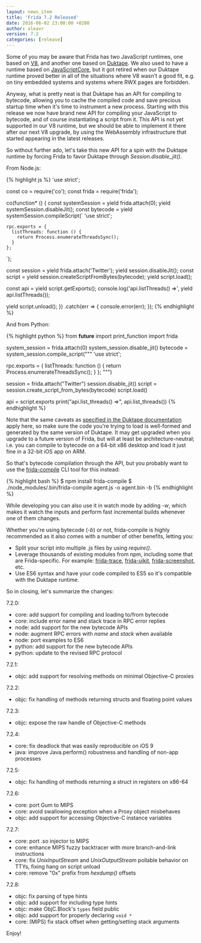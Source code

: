 ```yaml
---
layout: news_item
title: 'Frida 7.2 Released'
date: 2016-06-02 23:00:00 +0200
author: oleavr
version: 7.2
categories: [release]
---
```


Some of you may be aware that Frida has two JavaScript runtimes, one based
on [V8](https://developers.google.com/v8/), and another one based on [Duktape](http://duktape.org/).
We also used to have a runtime based on [JavaScriptCore](http://trac.webkit.org/wiki/JavaScriptCore),
but it got retired when our Duktape runtime proved better in all of the
situations where V8 wasn't a good fit, e.g. on tiny embedded systems and
systems where RWX pages are forbidden.

Anyway, what is pretty neat is that Duktape has an API for compiling to
bytecode, allowing you to cache the compiled code and save precious startup time
when it's time to instrument a new process. Starting with this release we now
have brand new API for compiling your JavaScript to bytecode, and of course
instantiating a script from it. This API is not yet supported in our V8 runtime,
but we should be able to implement it there after our next V8 upgrade, by using
the WebAssembly infrastructure that started appearing in the latest releases.

So without further ado, let's take this new API for a spin with the Duktape
runtime by forcing Frida to favor Duktape through *Session.disable_jit()*.

From Node.js:

{% highlight js %}
'use strict';

const co = require('co');
const frida = require('frida');

co(function* () {
  const systemSession = yield frida.attach(0);
  yield systemSession.disableJit();
  const bytecode = yield systemSession.compileScript(`
    'use strict';

    rpc.exports = {
      listThreads: function () {
        return Process.enumerateThreadsSync();
      }
    };
  `);

  const session = yield frida.attach('Twitter');
  yield session.disableJit();
  const script = yield session.createScriptFromBytes(bytecode);
  yield script.load();

  const api = yield script.getExports();
  console.log('api.listThreads() =>', yield api.listThreads());

  yield script.unload();
})
.catch(err => {
  console.error(err);
});
{% endhighlight %}

And from Python:

{% highlight python %}
from __future__ import print_function
import frida

system_session = frida.attach(0)
system_session.disable_jit()
bytecode = system_session.compile_script("""
'use strict';

rpc.exports = {
  listThreads: function () {
    return Process.enumerateThreadsSync();
  }
};
""")

session = frida.attach("Twitter")
session.disable_jit()
script = session.create_script_from_bytes(bytecode)
script.load()

api = script.exports
print("api.list_threads() =>", api.list_threads())
{% endhighlight %}

Note that the same caveats as [specified in the Duktape documentation](http://duktape.org/api.html#duk_load_function)
apply here, so make sure the code you're trying to load is well-formed and
generated by the same version of Duktape. It may get upgraded when you upgrade
to a future version of Frida, but will at least be architecture-neutral; i.e.
you can compile to bytecode on a 64-bit x86 desktop and load it just fine in
a 32-bit iOS app on ARM.

So that's bytecode compilation through the API, but you probably want to use the [frida-compile](https://github.com/frida/frida-compile)
CLI tool for this instead:

{% highlight bash %}
$ npm install frida-compile
$ ./node_modules/.bin/frida-compile agent.js -o agent.bin -b
{% endhighlight %}

While developing you can also use it in watch mode by adding *-w*, which makes
it watch the inputs and perform fast incremental builds whenever one of them
changes.

Whether you're using bytecode (*-b*) or not, frida-compile is highly recommended
as it also comes with a number of other benefits, letting you:

- Split your script into multiple .js files by using *require()*.
- Leverage thousands of existing modules from npm, including some that are
  Frida-specific. For example:
  [frida-trace](https://github.com/nowsecure/frida-trace),
  [frida-uikit](https://github.com/nowsecure/frida-uikit),
  [frida-screenshot](https://github.com/nowsecure/frida-screenshot), etc.
- Use ES6 syntax and have your code compiled to ES5 so it's compatible with
  the Duktape runtime.

So in closing, let's summarize the changes:

7.2.0:

- core: add support for compiling and loading to/from bytecode
- core: include error name and stack trace in RPC error replies
- node: add support for the new bytecode APIs
- node: augment RPC errors with *name* and *stack* when available
- node: port examples to ES6
- python: add support for the new bytecode APIs
- python: update to the revised RPC protocol

7.2.1:

- objc: add support for resolving methods on minimal Objective-C proxies

7.2.2:

- objc: fix handling of methods returning structs and floating point values

7.2.3:

- objc: expose the raw handle of Objective-C methods

7.2.4:

- core: fix deadlock that was easily reproducible on iOS 9
- java: improve Java.perform() robustness and handling of non-app processes

7.2.5:

- objc: fix handling of methods returning a struct in registers on x86-64

7.2.6:

- core: port Gum to MIPS
- core: avoid swallowing exception when a Proxy object misbehaves
- objc: add support for accessing Objective-C instance variables

7.2.7:

- core: port .so injector to MIPS
- core: enhance MIPS fuzzy backtracer with more branch-and-link instructions
- core: fix *UnixInputStream* and *UnixOutputStream* pollable behavior on TTYs,
        fixing hang on script unload
- core: remove "0x" prefix from *hexdump()* offsets

7.2.8:

- objc: fix parsing of type hints
- objc: add support for including type hints
- objc: make ObjC.Block's `types` field public
- objc: add support for properly declaring `void *`
- core: (MIPS) fix stack offset when getting/setting stack arguments

Enjoy!
